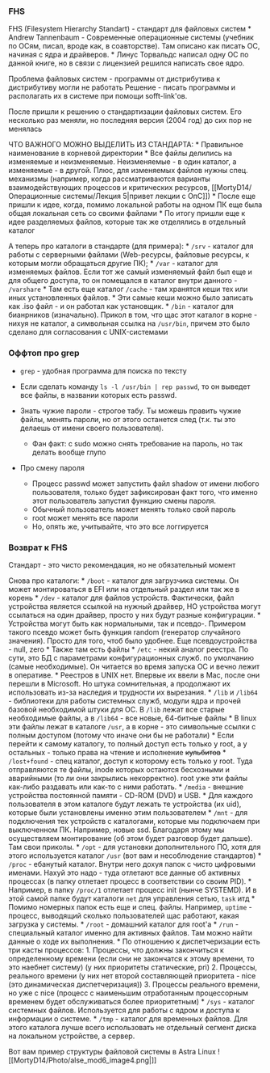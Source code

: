 ### FHS

FHS (Filesystem Hierarchy Standart) - стандарт для файловых систем
	* Andrew Tannenbaum - Современные операционные системы (учебник по ОСям, писал, вроде как, в соавторстве). Там описано как писать ОС, начиная с ядра и драйверов.
	* Линус Торвальдс написал одну ОС по данной книге, но в связи с лицензией решился написать свое ядро.

Проблема файловых систем - программы от дистрибутива к дистрибутиву могли не работать
Решение - писать программы и располагать их в системе при помощи sofft-link'ов.

После пришли к решению о стандартизации файловых систем.
Его несколько раз меняли, но последняя версия (2004 год) до сих пор не менялась

ЧТО ВАЖНОГО МОЖНО ВЫДЕЛИТЬ ИЗ СТАНДАРТА:
	* Правильное наименование в корневой директории
	* Все файлы делились на изменяемые и неизменяемые. Неизменяемые - в один каталог, а изменяемые - в другой. Плюс, для изменяемых файлов нужны спец. механизмы (например, когда рассматриваются варианты взаимодействующих процессов и критических ресурсов, [[MortyD14/Операционные системы/Лекция 5|привет лекции с ОпС]])
	* После еще пришли к идее, когда, помимо локальной работы на одном ПК еще была общая локальная сеть со своими файлами
	* По итогу пришли еще к идее разделяемых файлов, которые так же отделялись в отдельный каталог

А теперь про каталоги в стандарте (для примера):
	* `/srv` - каталог для работы с серверными файлами (Web-ресурсы, файловые ресурсы, к которым могли обращаться другие ПК);
	* `/var` - каталог для изменяемых файлов. Если тот же самый изменяемый файл был еще и для общего доступа, то он помещался в каталог внутри данного - `/varshare`
		* Там есть еще каталог `/cache` - там хранятся кеши тех или иных установленных файлов.
		* Эти самые кеши можно было записать как .iso файл - и он работал как установщик.
	* `/bin` - каталог для бианрников (изначально). Прикол в том, что щас этот каталог в корне - нихуя не каталог, а символьная ссылка на `/usr/bin`, причем это было сделано для согласования с UNIX-системами

### Оффтоп про grep
* `grep` - удобная программа для поиска по тексту
* Если сделать команду `ls -l /usr/bin | rep passwd`, то он выведет все файлы, в названии которых есть passwd.
* Знать чужие пароли - строгое табу. Ты можешь править чужие файлы, менять пароли, но от этого останется след (т.к. ты это делаешь от имени своего пользователя).
	* Фан факт: с sudo можно снять требование на пароль, но так делать вообще глупо

* Про смену пароля
	* Процесс passwd может запустить файл shadow от имени любого пользователя, только будет зафиксирован факт того, что именно этот пользователь запустил функцию смены пароля.
	* Обычный пользователь может менять только свой пароль
	* root может менять все пароли
	* Но, опять же, учитывайте, что это все логгируется

### Возврат к FHS

Стандарт - это чисто рекомендация, но не обязательный момент

Снова про каталоги:
	* `/boot` - каталог для загрузчика системы. Он может монтироваться в EFI или на отдельный раздел или так же в корень
	* `/dev` - каталог для файлов устройств. Фактически, файл устройства является ссылкой на нужный драйвер, НО устройства могут ссылаться на один драйвер, просто у них будут разные конфигурации.
		* Устройства могут быть как нормальными, так и псевдо-. Примером такого псевдо может быть функция random (генератор случайного значения). Просто для того, чтоб было удобнее. Еще псевдоустройства - null, zero
		* Также там есть файлы 
	* `/etc` - некий аналог реестра. По сути, это БД с параметрами конфигурационных служб. по умолчанию (самые необходимые). Он читается во время запуска ОС и вечно лежит в оперативе.
		* Реестров в UNIX нет. Впервые их ввели в Mac, после они перешли в Microsoft. Но штука сомнительная, а продолжают их использовать из-за наследия и трудности их вырезания.
	* `/lib` и `/lib64` - библиотеки для работы системных служб, модули ядра и прочей базовой необходимой штуки для ОС. В `/lib` лежат все старые необходимые файлы, а в `/lib64` - все новые, 64-битные файлы
		* В linux эти файлы лежат в каталоге `/usr`, а в корне - это символьные ссылки с полным доступом (потому что иначе они бы не работали)
		* Если перейти к самому каталогу, то полный доступ есть только у root, а у остальных - только права на чтение и исполнение ~~кульбитов~~
	* `/lost+found` - спец каталог, доступ к которому есть только у root. Туда отправляются те файлы, inode которых остаются бесхозными и аварийными (то ли они закрылись некорректно). root уже эти файлы как-либо раздавать или как-то с ними работать.
	* `/media` - внешние устройства постоянной памяти - CD-ROM (DVD) и USB. 
		* Для каждого пользователя в этом каталоге будут лежать те устройства (их uid), которые были установлены именно этим пользователем
	* `/mnt` - для подключения тех устройств с каталогами, которые мы подключаем при выключенном ПК. Например, новые ssd. Благодаря этому мы осуществляем монтирование (об этом будет разговор будет дальше). Там свои приколы.
	* `/opt` - для установки дополнительного ПО, хотя для этого используется каталог `/usr` (вот вам и несоблюдение стандартов)
	* `/proc` - ебанутый каталог. Внутри него дохуя папок с чисто цифровыми именами. Нахуй это надо - туда отлетают все данные об активных процессах (в папку отлетает процесс в соответствии со своим PID).
		* Например, в папку `/proc/1` отлетает процесс init (нынче SYSTEMD). И в этой самой папке будут каталоги `net` для управления сетью, `task` итд
		* Помимо номерных папок есть еще и спец. файлы. Например, `uptime` - процесс, выводящий сколько пользователей щас работают, какая загрузка у системы.
	* `/root` - домашний каталог для root'а
	* `/run` - специальный каталог именно для активных файлов. Там можно найти данные о ходе их выполнения.
		* По отношению к диспетчеризации есть три касты процессов:
			1. Процессы, что должны закончиться к определенному времени (если они не закончатся к этому времени, то это наебнет систему) (у них приоритеты статические, pri)
			2. Процессы, реального времени (у них нет второй составляющей приоритета - nice (это динамическая диспетчеризация))
			3. Процессы реального времени, но уже с nice (процесс с наименьшим отработанным процессорным временем будет обслуживаться более приоритетным)
	* `/sys` - каталог системных файлов. Используется для работы с ядром и доступа к информации о системе.
	* `/tmp` - каталог для временных файлов. Для этого каталога лучше всего использовать не отдельный сегмент диска на локальном устройстве, а сервер.

Вот вам пример структуры файловой системы в Astra Linux
![[MortyD14/Photo/alse_mod6_image4.png|]]